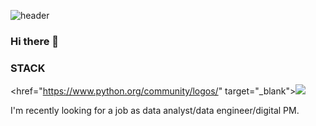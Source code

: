 ![header](https://capsule-render.vercel.app/api?type=waivy&color=gradient&text=%20im_soybean%20&height=300&fontSize=100&textBg=true)



### Hi there 👋

<!--
**soybeanNAM/soybeanNAM** is a ✨ _special_ ✨ repository because its `README.md` (this file) appears on your GitHub profile.

Here are some ideas to get you started:

- 🔭 I’m currently working on ...
- 🌱 I’m currently learning ...
- 👯 I’m looking to collaborate on ...
- 🤔 I’m looking for help with ...
- 💬 Ask me about ...
- 📫 How to reach me: ...
- 😄 Pronouns: ...
- ⚡ Fun fact: ...
-->



### STACK 

<href="https://www.python.org/community/logos/" target="_blank"><img src="https://img.shields.io/badge/Python-#3776AB?style=flat-square&logo=Vimeo&logoColor=white"/>


I'm recently looking for a job as data analyst/data engineer/digital PM.

